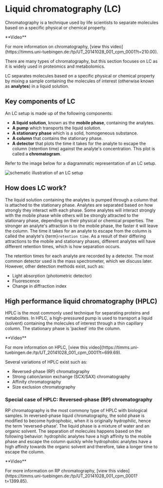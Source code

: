 Liquid chromatography (LC)
==========================

Chromatography is a technique used by life scientists to separate molecules based on a specific physical or chemical property. 

<div class="admonition video">
<p class="admonition-title">**Video**</p>
For more information on chromatography, [view this video](https://timms.uni-tuebingen.de:/tp/UT_20141028_001_cpm_0001?t=210.00).
</div>

There are many types of chromatography, but this section focuses on LC as it is widely used in proteomics and metabolomics. 

LC separates molecules based on a specific physical or chemical property by mixing a sample containing the molecules of interest (otherwise known as **analytes**) in a liquid solution.

## Key components of LC

An LC setup is made up of the following components:
- **A liquid solution**, known as the **mobile phase**, containing the analytes. 
- **A pump** which transports the liquid solution.
- **A stationary phase** which is a solid, homogeneous substance.
- **A column** that contains the stationary phase. 
- **A detector** that plots the time it takes for the analyte to escape the column (retention time) against the analyte's concentration. This plot is called a **chromatogram**.

Refer to the image below for a diagrammatic representation of an LC setup. 

![schematic illustration of an LC setup](/_images/introduction/lc-components.png)

## How does LC work?

The liquid solution containing the analytes is pumped through a column that is attached to the stationary phase. Analytes are separated based on how strongly they interact with each phase. Some analytes will interact strongly with the mobile phase while others will be strongly attracted to the stationary phase, depending on their physical or chemical properties. The stronger an analyte's attraction is to the mobile phase, the faster it will leave the column. The time it takes for an analyte to escape from the column is called the analyte's {term}`retention time`. As a result of their differing attractions to the mobile and stationary phases, different analytes will have different retention times, which is how separation occurs. 

The retention times for each analyte are recorded by a detector. The most common detector used is the mass spectrometer, which we discuss later. However, other detection methods exist, such as:
- Light absorption (photometric detector)
- Fluorescence
- Change in diffraction index

## High performance liquid chromatography (HPLC)

HPLC is the most commonly used technique for separating proteins and metabolites. In HPLC, a high-pressured pump is used to transport a liquid (solvent) containing the molecules of interest through a thin capillary column. The stationary phase is ‘packed’ into the column. 

<div class="admonition video">
<p class="admonition-title">**Video**</p>
For more information on HPLC, [view this video](https://timms.uni-tuebingen.de:/tp/UT_20141028_001_cpm_0001?t=699.69).
</div>

Several variations of HPLC exist such as:
- Reversed-phase (RP) chromatography
- Strong cation/anion exchange (SCX/SAX) chromatography
- Affinity chromatography
- Size exclusion chromatography

### Special case of HPLC: Reversed-phase (RP) chromatography

RP chromatography is the most commony type of HPLC with biological samples. In reversed-phase liquid chromatography, the solid phase is modified to become hydrophobic, when it is originally hydrophilic, hence the term ‘reversed-phase’. The liquid phase is a mixture of water and an organic solvent. The separation of molecules happens based on the following behavior: hydrophilic analytes have a high affinity to the mobile phase and escape the column quickly  while hydrophobic analytes have a high affinity towards the organic solvent and therefore, take a longer time to escape the column.

<div class="admonition video">
<p class="admonition-title">**Video**</p>
For more information on RP chromatography, [view this video](https://timms.uni-tuebingen.de:/tp/UT_20141028_001_cpm_0001?t=1399.85).
</div>